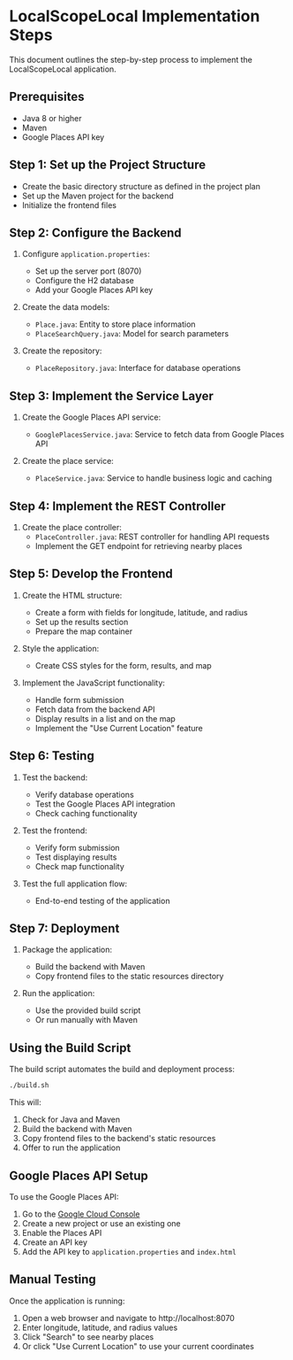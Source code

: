 # LocalScopeLocal Implementation Steps

This document outlines the step-by-step process to implement the LocalScopeLocal application.

## Prerequisites

- Java 8 or higher
- Maven
- Google Places API key

## Step 1: Set up the Project Structure

- Create the basic directory structure as defined in the project plan
- Set up the Maven project for the backend
- Initialize the frontend files

## Step 2: Configure the Backend

1. Configure `application.properties`:
   - Set up the server port (8070)
   - Configure the H2 database
   - Add your Google Places API key

2. Create the data models:
   - `Place.java`: Entity to store place information
   - `PlaceSearchQuery.java`: Model for search parameters

3. Create the repository:
   - `PlaceRepository.java`: Interface for database operations

## Step 3: Implement the Service Layer

1. Create the Google Places API service:
   - `GooglePlacesService.java`: Service to fetch data from Google Places API

2. Create the place service:
   - `PlaceService.java`: Service to handle business logic and caching

## Step 4: Implement the REST Controller

1. Create the place controller:
   - `PlaceController.java`: REST controller for handling API requests
   - Implement the GET endpoint for retrieving nearby places

## Step 5: Develop the Frontend

1. Create the HTML structure:
   - Create a form with fields for longitude, latitude, and radius
   - Set up the results section
   - Prepare the map container

2. Style the application:
   - Create CSS styles for the form, results, and map

3. Implement the JavaScript functionality:
   - Handle form submission
   - Fetch data from the backend API
   - Display results in a list and on the map
   - Implement the "Use Current Location" feature

## Step 6: Testing

1. Test the backend:
   - Verify database operations
   - Test the Google Places API integration
   - Check caching functionality

2. Test the frontend:
   - Verify form submission
   - Test displaying results
   - Check map functionality

3. Test the full application flow:
   - End-to-end testing of the application

## Step 7: Deployment

1. Package the application:
   - Build the backend with Maven
   - Copy frontend files to the static resources directory

2. Run the application:
   - Use the provided build script
   - Or run manually with Maven

## Using the Build Script

The build script automates the build and deployment process:

```bash
./build.sh
```

This will:
1. Check for Java and Maven
2. Build the backend with Maven
3. Copy frontend files to the backend's static resources
4. Offer to run the application

## Google Places API Setup

To use the Google Places API:

1. Go to the [Google Cloud Console](https://console.cloud.google.com/)
2. Create a new project or use an existing one
3. Enable the Places API
4. Create an API key
5. Add the API key to `application.properties` and `index.html`

## Manual Testing

Once the application is running:

1. Open a web browser and navigate to http://localhost:8070
2. Enter longitude, latitude, and radius values
3. Click "Search" to see nearby places
4. Or click "Use Current Location" to use your current coordinates 